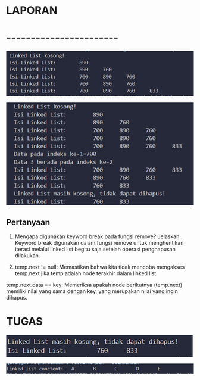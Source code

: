 # LAPORAN
# -----------------------
![Alt text](image.png)

![Alt text](image-1.png)

## Pertanyaan
1.	Mengapa digunakan keyword break pada fungsi remove? Jelaskan! 
Keyword break digunakan dalam fungsi remove untuk menghentikan iterasi melalui linked list begitu saja setelah operasi penghapusan dilakukan.

2.	temp.next != null: Memastikan bahwa kita tidak mencoba mengakses temp.next jika temp adalah node terakhir dalam linked list.

temp.next.data == key: Memeriksa apakah node berikutnya (temp.next) memiliki nilai yang sama dengan key, yang merupakan nilai yang ingin dihapus.

# TUGAS 
![Alt text](image-3.png)

![Alt text](image-2.png)
